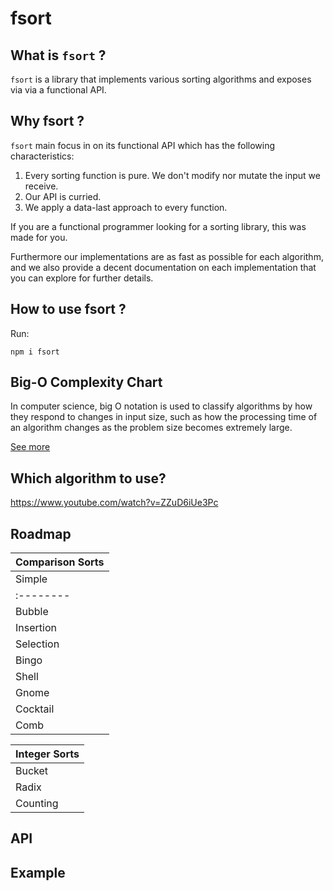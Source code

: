 #  fsort

## What is `fsort` ?

`fsort` is a library that implements various sorting algorithms and exposes via via a functional API.

## Why fsort ?

`fsort` main focus in on its functional API which has the following characteristics:

1. Every sorting function is pure. We don't modify nor mutate the input we receive.
2. Our API is curried.
3. We apply a data-last approach to every function.

If you are a functional programmer looking for a sorting library, this was made for you.

Furthermore our implementations are as fast as possible for each algorithm, and we also provide a decent documentation on each implementation that you can explore for further details.

## How to use fsort ?

Run:

```
npm i fsort
```

##  Big-O Complexity Chart

In computer science, big O notation is used to classify algorithms by how they respond to changes in input size, such as how the processing time of an algorithm changes as the problem size becomes extremely large.

[See more](https://en.wikipedia.org/wiki/Big_O_notation)

## Which algorithm to use?

https://www.youtube.com/watch?v=ZZuD6iUe3Pc

## Roadmap

| Comparison Sorts      |
| :-------------------- |
| Simple    | Advanced  |
| :-------- | :-------- |
| Bubble    | Merge     |
| Insertion | Heap      |
| Selection | Quick     |
| Bingo     | Tim       |
| Shell     | Tree      |
| Gnome     | --------- |
| Cocktail  | --------- |
| Comb      | --------- |

| Integer Sorts |
| :------------ |
| Bucket        |
| Radix         |
| Counting      |


## API

## Example
